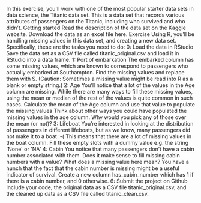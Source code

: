 In this exercise, you'll work with one of the most popular starter data sets in data science, the Titanic data set. This is a data set that records various attributes of passengers on the Titanic, including who survived and who didn’t.
Getting started
Read the description of the data set on the Kaggle website.
Download the data as an excel file here.
Exercise
Using R, you’ll be handling missing values in this data set, and creating a new data set. Specifically, these are the tasks you need to do:
0: Load the data in RStudio
Save the data set as a CSV file called titanic_original.csv and load it in RStudio into a data frame.
1: Port of embarkation
The embarked column has some missing values, which are known to correspond to passengers who actually embarked at Southampton. Find the missing values and replace them with S. (Caution: Sometimes a missing value might be read into R as a blank or empty string.)
2: Age
You’ll notice that a lot of the values in the Age column are missing. While there are many ways to fill these missing values, using the mean or median of the rest of the values is quite common in such cases.
Calculate the mean of the Age column and use that value to populate the missing values
Think about other ways you could have populated the missing values in the age column. Why would you pick any of those over the mean (or not)?
3: Lifeboat
You’re interested in looking at the distribution of passengers in different lifeboats, but as we know, many passengers did not make it to a boat :-( This means that there are a lot of missing values in the boat column. Fill these empty slots with a dummy value e.g. the string 'None' or 'NA'
4: Cabin
You notice that many passengers don’t have a cabin number associated with them.
Does it make sense to fill missing cabin numbers with a value?
What does a missing value here mean?
You have a hunch that the fact that the cabin number is missing might be a useful indicator of survival. Create a new column has_cabin_number which has 1 if there is a cabin number, and 0 otherwise.
6: Submit the project on Github
Include your code, the original data as a CSV file titanic_original.csv, and the cleaned up data as a CSV file called titanic_clean.csv.
